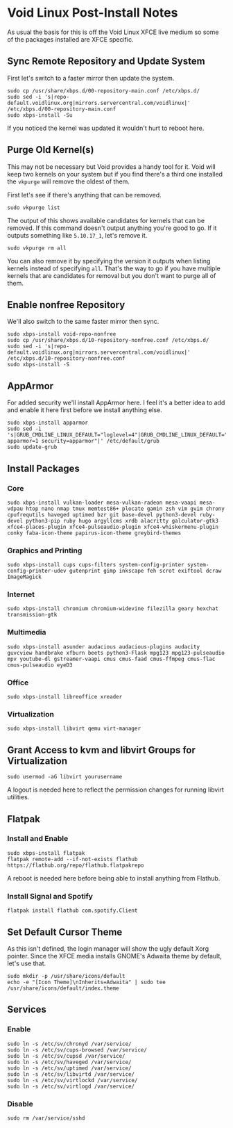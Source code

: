 # Void Linux Post-Install Notes

As usual the basis for this is off the Void Linux XFCE live medium so some of
the packages installed are XFCE specific.

## Sync Remote Repository and Update System

First let's switch to a faster mirror then update the system.

```console
sudo cp /usr/share/xbps.d/00-repository-main.conf /etc/xbps.d/
sudo sed -i 's|repo-default.voidlinux.org|mirrors.servercentral.com/voidlinux|' /etc/xbps.d/00-repository-main.conf
sudo xbps-install -Su
```

If you noticed the kernel was updated it wouldn't hurt to reboot here.

## Purge Old Kernel(s)

This may not be necessary but Void provides a handy tool for it. Void will
keep two kernels on your system but if you find there's a third one installed
the `vkpurge` will remove the oldest of them.

First let's see if there's anything that can be removed.

```console
sudo vkpurge list
```

The output of this shows available candidates for kernels that can be removed.
If this command doesn't output anything you're good to go. If it outputs
something like `5.10.17_1`, let's remove it.

```console
sudo vkpurge rm all
```

You can also remove it by specifying the version it outputs when listing
kernels instead of specifying `all`. That's the way to go if you have
multiple kernels that are candidates for removal but you don't want to purge
all of them.

## Enable nonfree Repository

We'll also switch to the same faster mirror then sync.

```console
sudo xbps-install void-repo-nonfree
sudo cp /usr/share/xbps.d/10-repository-nonfree.conf /etc/xbps.d/
sudo sed -i 's|repo-default.voidlinux.org|mirrors.servercentral.com/voidlinux|' /etc/xbps.d/10-repository-nonfree.conf
sudo xbps-install -S
```

## AppArmor

For added security we'll install AppArmor here. I feel it's a better idea to
add and enable it here first before we install anything else.

```console
sudo xbps-install apparmor
sudo sed -i 's|GRUB_CMDLINE_LINUX_DEFAULT="loglevel=4"|GRUB_CMDLINE_LINUX_DEFAULT="loglevel=4 apparmor=1 security=apparmor"|' /etc/default/grub
sudo update-grub
```

## Install Packages

### Core

```console
sudo xbps-install vulkan-loader mesa-vulkan-radeon mesa-vaapi mesa-vdpau htop nano nmap tmux memtest86+ plocate gamin zsh vim gvim chrony cpufrequtils haveged uptimed bzr git base-devel python3-devel ruby-devel python3-pip ruby hugo argyllcms xrdb alacritty galculator-gtk3 xfce4-places-plugin xfce4-pulseaudio-plugin xfce4-whiskermenu-plugin conky faba-icon-theme papirus-icon-theme greybird-themes
```

### Graphics and Printing

```console
sudo xbps-install cups cups-filters system-config-printer system-config-printer-udev gutenprint gimp inkscape feh scrot exiftool dcraw ImageMagick
```

### Internet

```console
sudo xbps-install chromium chromium-widevine filezilla geary hexchat transmission-gtk
```

### Multimedia

```console
sudo xbps-install asunder audacious audacious-plugins audacity guvcview handbrake xfburn beets python3-Flask mpg123 mpg123-pulseaudio mpv youtube-dl gstreamer-vaapi cmus cmus-faad cmus-ffmpeg cmus-flac cmus-pulseaudio eyeD3
```

### Office

```console
sudo xbps-install libreoffice xreader
```

### Virtualization

```console
sudo xbps-install libvirt qemu virt-manager
```

## Grant Access to kvm and libvirt Groups for Virtualization

```console
sudo usermod -aG libvirt yourusername
```

A logout is needed here to reflect the permission changes for running libvirt
utilities.

## Flatpak

### Install and Enable

```console
sudo xbps-install flatpak
flatpak remote-add --if-not-exists flathub https://flathub.org/repo/flathub.flatpakrepo
```

A reboot is needed here before being able to install anything from Flathub.

### Install Signal and Spotify

```console
flatpak install flathub com.spotify.Client
```

## Set Default Cursor Theme

As this isn't defined, the login manager will show the ugly default Xorg
pointer. Since the XFCE media installs GNOME's Adwaita theme by default, let's
use that.

```console
sudo mkdir -p /usr/share/icons/default
echo -e "[Icon Theme]\nInherits=Adwaita" | sudo tee /usr/share/icons/default/index.theme
```

## Services

### Enable

```console
sudo ln -s /etc/sv/chronyd /var/service/
sudo ln -s /etc/sv/cups-browsed /var/service/
sudo ln -s /etc/sv/cupsd /var/service/
sudo ln -s /etc/sv/haveged /var/service/
sudo ln -s /etc/sv/uptimed /var/service/
sudo ln -s /etc/sv/libvirtd /var/service/
sudo ln -s /etc/sv/virtlockd /var/service/
sudo ln -s /etc/sv/virtlogd /var/service/
```

### Disable

```console
sudo rm /var/service/sshd
```
